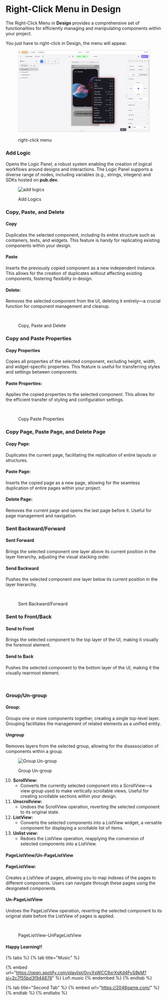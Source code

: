 # Right-Click Menu in Design

The Right-Click Menu in **Design** provides a comprehensive set of functionalities for efficiently managing and manipulating components within your project.

You just have to right-click in Design, the menu will appear.

<figure><img src="../../.gitbook/assets/Right click Menu.png" alt="right-click menu"><figcaption><p>right-click menu</p></figcaption></figure>

### **Add Logic**

Opens the Logic Panel, a robust system enabling the creation of logical workflows around designs and interactions. The Logic Panel supports a diverse range of nodes, including variables (e.g., strings, integers) and SDKs hosted on **pub.dev.**

<figure><img src="../../.gitbook/assets/add logics.gif" alt="add logics"><figcaption><p>Add Logics</p></figcaption></figure>

### **Copy, Paste, and Delete**

#### Copy

Duplicates the selected component, including its entire structure such as containers, texts, and widgets. This feature is handy for replicating existing components within your design.

#### **Paste**

Inserts the previously copied component as a new independent instance. This allows for the creation of duplicates without affecting existing components, fostering flexibility in design.

#### **Delete:**

Removes the selected component from the UI, deleting it entirely—a crucial function for component management and cleanup.

<figure><img src="../../.gitbook/assets/copy_paste_delete.gif" alt=""><figcaption><p>Copy, Paste and Delete</p></figcaption></figure>

### **Copy and Paste Properties**

#### **Copy Properties**

Copies all properties of the selected component, excluding height, width, and widget-specific properties. This feature is useful for transferring styles and settings between components.

#### **Paste Properties:**

Applies the copied properties to the selected component. This allows for the efficient transfer of styling and configuration settings.

<figure><img src="../../.gitbook/assets/copy_paste_properties.gif" alt=""><figcaption><p>Copy Paste Properties</p></figcaption></figure>

### **Copy Page, Paste Page, and Delete Page**

#### **Copy Page:**

Duplicates the current page, facilitating the replication of entire layouts or structures.

#### **Paste Page:**

Inserts the copied page as a new page, allowing for the seamless duplication of entire pages within your project.

#### **Delete Page:**

Removes the current page and opens the last page before it. Useful for page management and navigation.

### **Sent Backward/Forward**

#### **Sent Forward**

Brings the selected component one layer above its current position in the layer hierarchy, adjusting the visual stacking order.

#### **Send Backward**

Pushes the selected component one layer below its current position in the layer hierarchy.

<figure><img src="../../.gitbook/assets/sent_backward_forward.gif" alt=""><figcaption><p>Sent Backward/Forward</p></figcaption></figure>

### **Sent to Front/Back**

#### **Send to Front**

Brings the selected component to the top layer of the UI, making it visually the foremost element.

#### **Send to Back**

Pushes the selected component to the bottom layer of the UI, making it the visually rearmost element.

<figure><img src="../../.gitbook/assets/sen_to_back_front.gif" alt=""><figcaption></figcaption></figure>

### **Group/Un-group**

#### **Group:**

Groups one or more components together, creating a single top-level layer. Grouping facilitates the management of related elements as a unified entity.

#### **Ungroup**

Removes layers from the selected group, allowing for the disassociation of components within a group.

<figure><img src="../../.gitbook/assets/group-ungroup.gif" alt="Group Un-group"><figcaption><p>Group Un-group</p></figcaption></figure>

10. **ScrollView:**
    * Converts the currently selected component into a ScrollView—a view group used to make vertically scrollable views. Useful for creating scrollable sections within your design.
11. **Unscrollview:**
    * Undoes the ScrollView operation, reverting the selected component to its original state.
12. **ListView:**
    * Converts the selected components into a ListView widget, a versatile component for displaying a scrollable list of items.
13. **Unlist view:**
    * Redoes the ListView operation, reapplying the conversion of selected components into a ListView.

#### **PageListView/Un-PageListView**

#### **PageListView:**

Creates a ListView of pages, allowing you to map indexes of the pages to different components. Users can navigate through these pages using the designated components.

#### **Un-PageListView**

Undoes the PageListView operation, reverting the selected component to its original state before the ListView of pages is applied.



<figure><img src="../../.gitbook/assets/PageListView-UnPageListView.gif" alt=""><figcaption><p>PageListView-UnPageListView</p></figcaption></figure>

#### Happy Learning!!



{% tabs %}
{% tab title="Music" %}


{% embed url="https://open.spotify.com/playlist/0vvXsWCC9xrXsKd4FyS8kM?si=2c7f55bd3f944878" %}
Lofi music
{% endembed %}
{% endtab %}

{% tab title="Second Tab" %}
{% embed url="https://2048game.com/" %}
{% endtab %}
{% endtabs %}
